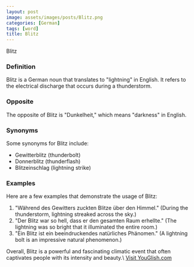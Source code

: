 ```yaml
---
layout: post
image: assets/images/posts/Blitz.png
categories: [German]
tags: [word]
title: Blitz
---
```


Blitz

### Definition

Blitz is a German noun that translates to "lightning" in English. It refers to the electrical discharge that occurs during a thunderstorm.

### Opposite

The opposite of Blitz is "Dunkelheit," which means "darkness" in English.

### Synonyms

Some synonyms for Blitz include:

- Gewitterblitz (thunderbolt)
- Donnerblitz (thunderflash)
- Blitzeinschlag (lightning strike)

### Examples

Here are a few examples that demonstrate the usage of Blitz:

1. "Während des Gewitters zuckten Blitze über den Himmel." (During the thunderstorm, lightning streaked across the sky.)
2. "Der Blitz war so hell, dass er den gesamten Raum erhellte." (The lightning was so bright that it illuminated the entire room.)
3. "Ein Blitz ist ein beeindruckendes natürliches Phänomen." (A lightning bolt is an impressive natural phenomenon.)

Overall, Blitz is a powerful and fascinating climatic event that often captivates people with its intensity and beauty.\ <a id="yg-widget-0" class="youglish-widget" data-query="Blitz" data-lang="german" data-components="8412" data-auto-start="0" data-bkg-color="theme_light" data-title="How%20to%20pronounce%20Blitz%20in%20German"  rel="nofollow" href="https://youglish.com">Visit YouGlish.com</a><script async src="https://youglish.com/public/emb/widget.js" charset="utf-8"></script>